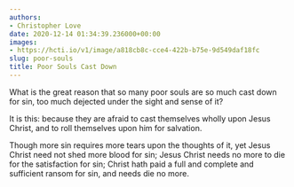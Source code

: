 ```yaml
---
authors:
- Christopher Love
date: 2020-12-14 01:34:39.236000+00:00
images:
- https://hcti.io/v1/image/a818cb8c-cce4-422b-b75e-9d549daf18fc
slug: poor-souls
title: Poor Souls Cast Down
---
```


What is the great reason that so many poor souls are so much cast down for sin, too much dejected under the sight and sense of it?

It is this: because they are afraid to cast themselves wholly upon Jesus Christ, and to roll themselves upon him for salvation.

Though more sin requires more tears upon the thoughts of it, yet Jesus Christ need not shed more blood for sin; Jesus Christ needs no more to die for the satisfaction for sin; Christ hath paid a full and complete and sufficient ransom for sin, and needs die no more.